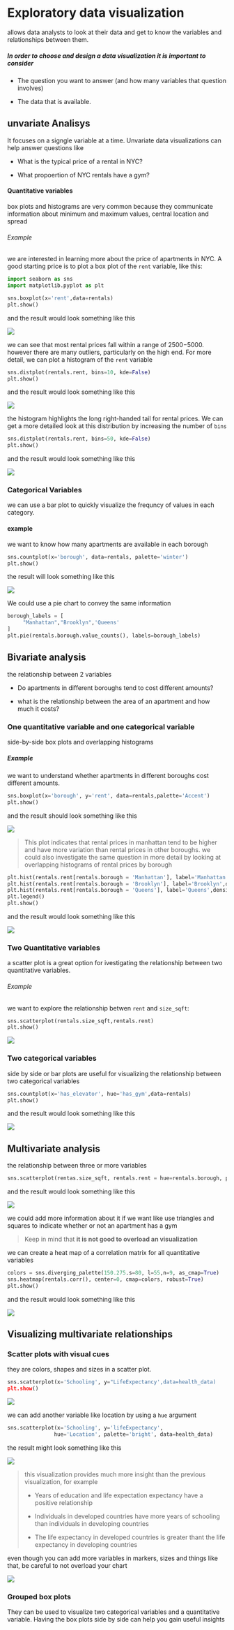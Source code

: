 # Exploratory data visualization

allows data analysts to look at their data and get to know the variables and relationships between them. 

##### In order to choose and design a data visualization it is important to consider

- The question you want to answer (and how many variables that question involves)

- The data that is available. 

## unvariate Analisys

It focuses on a signgle variable at a time. Unvariate data visualizations can help answer questions like 

- What is the typical price of a rental in NYC?

- What propoertion of NYC rentals have a gym?

#### Quantitative variables

box plots and histograms are very common because they communicate information about minimum and maximum values, central location and spread 

###### Example

we are interested in learning more about the price of apartments in NYC. A good starting price is to plot a box plot of the `rent` variable, like this:
```python
import seaborn as sns
import matplotlib.pyplot as plt

sns.boxplot(x='rent',data=rentals)
plt.show()
```
and the result would look something like this 

<img src='https://static-assets.codecademy.com/Paths/data-analyst-career-path/EDA-visualizations/boxplot_rent_blue.svg'>

we can see that most rental prices fall within a range of $2500-$5000. however there are many outliers, particularly on the high end. For more detail, we can plot a histogram of the `rent` variable
```python
sns.distplot(rentals.rent, bins=10, kde=False)
plt.show()
```
and the result would look something like this

<img src='https://user-images.githubusercontent.com/47720637/102232592-53c39600-3ebd-11eb-9912-5067ce4f3de9.png'>

the histogram highlights the long right-handed tail for rental prices. We can get a more detailed look at this distribution by increasing the number of `bins`

```python
sns.distplot(rentals.rent, bins=50, kde=False)
plt.show()
```

and the result would look something like this

<img src='https://user-images.githubusercontent.com/47720637/102232599-56be8680-3ebd-11eb-985e-874776e620fd.png'>

### Categorical Variables

we can use a bar plot to quickly visualize the frequncy of values in each category. 

#### example

we want to know how many apartments are available in each borough

```python
sns.countplot(x='borough', data=rentals, palette='winter')
plt.show()
```

the result will look something like this

<img src='https://user-images.githubusercontent.com/47720637/102085705-feb45100-3de4-11eb-8583-13317d9ebeff.png'>

We could use a pie chart to convey the same information

```python
borough_labels = [
     "Manhattan","Brooklyn",'Queens'
]
plt.pie(rentals.borough.value_counts(), labels=borough_labels)
```
## Bivariate analysis

the relationship between 2 variables

- Do apartments in different boroughs tend to cost different amounts?

- what is the relationship between the area of an apartment and how much it costs?

### One quantitative variable and one categorical variable

side-by-side box plots and overlapping histograms

##### Example

we want to understand whether apartments in different boroughs cost different amounts.

```python
sns.boxplot(x='borough', y='rent', data=rentals,palette='Accent')
plt.show()
```
and the result should look something like this 

<img src='https://user-images.githubusercontent.com/47720637/102090276-450cae80-3deb-11eb-924f-c236794723ed.png'>

> This plot indicates that rental prices in manhattan tend to be higher and have more variation than rental prices in other boroughs. we could also investigate the same question in more detail by looking at overlapping histograms of rental prices by borough

```python
plt.hist(rentals.rent[rentals.borough = 'Manhattan'], label='Manhattan',density=True, alpha=.5)
plt.hist(rentals.rent[rentals.borough = 'Brooklyn'], label='Brooklyn',density=True, alpha=.5)
plt.hist(rentals.rent[rentals.borough = 'Queens'], label='Queens',density=True, alpha=.5)
plt.legend()
plt.show()
```

and the result would look something like this

<img src='https://static-assets.codecademy.com/Paths/data-analyst-career-path/EDA-visualizations/overlapping_histograms.svg'>

### Two Quantitative variables 

a scatter plot is a great option for ivestigating the relationship between two quantitative variables.

###### Example

we want to explore the relationship betwen `rent` and `size_sqft`:

```python
sns.scatterplot(rentals.size_sqft,rentals.rent)
plt.show()
```

<img src='https://user-images.githubusercontent.com/47720637/102093545-48099e00-3def-11eb-9c48-dfcb3f5d0b80.png'>

### Two categorical variables

side by side or bar plots are useful for visualizing the relationship between two categorical variables

```python
sns.countplot(x='has_elevator', hue='has_gym',data=rentals)
plt.show()
```

and the result would look something like this

<img src='https://static-assets.codecademy.com/Paths/data-analyst-career-path/EDA-visualizations/sidebyside_barplot.svg'>


## Multivariate analysis 

the relationship between three or more variables

```python
sns.scatterplot(rentas.size_sqft, rentals.rent = hue=rentals.borough, palette='bright')
```
and the result would look something like this

<img src='https://static-assets.codecademy.com/Paths/data-analyst-career-path/EDA-visualizations/scatter_by_borough.svg'>

we could add more information about it if we want like use triangles and squares to indicate whether or not an apartment has a gym

> Keep in mind that **it is not good to overload an visualization**

we can create a heat map of a correlation matrix for all quantitative variables

```python
colors = sns.diverging_palette(150.275.s=80, l=55,n=9, as_cmap=True)
sns.heatmap(rentals.corr(), center=0, cmap=colors, robust=True)
plt.show()
```

and the result would look something like this

<img src='https://static-assets.codecademy.com/Paths/data-analyst-career-path/EDA-visualizations/heatmap_large_labels.png'>

## Visualizing multivariate relationships

### Scatter plots with visual cues

they are colors, shapes and sizes in a scatter plot. 

```python
sns.scatterplot(x='Schooling', y="LifeExpectancy',data=health_data)
plt.show()
```
<img src='https://static-assets.codecademy.com/Courses/EDA/Multivariate/scatterplot1.svg'>

we can add another variable like location by using a `hue` argument

```python
sns.scatterplot(x='Schooling', y='lifeExpectancy',
               hue='Location', palette='bright', data=health_data)
```

the result might look something like this

<img src='https://static-assets.codecademy.com/Courses/EDA/Multivariate/scatterplot2.svg'>

> this visualization provides much more insight than the previous visualization, for example 
> 
> - Years of education and life expectation expectancy have a positive relationship
>
> - Individuals in developed countries have more years of schooling than individuals in developing countries
>
> - The life expectancy in developed countries is greater thant the life expectancy in developing countries

even though you can add more variables in markers, sizes and things like that, be careful to not overload your chart

<img src='https://static-assets.codecademy.com/Courses/EDA/Multivariate/scatterplot3.svg'>

### Grouped box plots

They can be used to visualize two categorical variables and a quantitative variable. Having the box plots side by side can help you gain useful insights